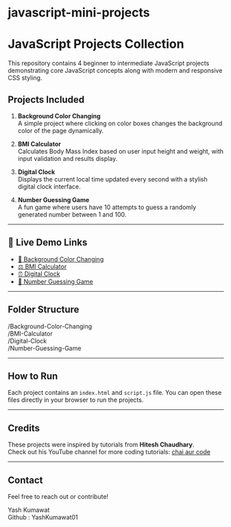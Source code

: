 # javascript-mini-projects

# JavaScript Projects Collection

This repository contains 4 beginner to intermediate JavaScript projects demonstrating core JavaScript concepts along with modern and responsive CSS styling.

## Projects Included

1. **Background Color Changing**  
   A simple project where clicking on color boxes changes the background color of the page dynamically.

2. **BMI Calculator**  
   Calculates Body Mass Index based on user input height and weight, with input validation and results display.

3. **Digital Clock**  
   Displays the current local time updated every second with a stylish digital clock interface.

4. **Number Guessing Game**  
   A fun game where users have 10 attempts to guess a randomly generated number between 1 and 100.

---

## 🔗 Live Demo Links

- [🎨 Background Color Changing](https://YashKumawat01.github.io/javascript-mini-project/Background-Color-Changing/)
- [⚖️ BMI Calculator](https://YashKumawat01.github.io/javascript-mini-project/BMI-Calculator/)
- [⏰ Digital Clock](https://YashKumawat01.github.io/javascript-mini-project/Digital-Clock/)
- [🎯 Number Guessing Game](https://YashKumawat01.github.io/javascript-mini-project/Number-Guessing-Game/)

---

## Folder Structure

/Background-Color-Changing  
/BMI-Calculator  
/Digital-Clock  
/Number-Guessing-Game  


---

## How to Run

Each project contains an `index.html` and `script.js` file. You can open these files directly in your browser to run the projects.

---

## Credits

These projects were inspired by tutorials from **Hitesh Chaudhary**.  
Check out his YouTube channel for more coding tutorials: [chai aur code]([https://www.youtube.com/@HiteshChoudhary](https://www.youtube.com/@chaiaurcode))

---

## Contact

Feel free to reach out or contribute!

Yash Kumawat  
Github : YashKumawat01

